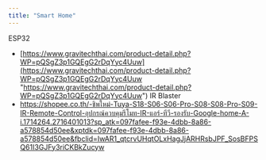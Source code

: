 ```yaml
---
title: "Smart Home"
---
```


ESP32
- [https://www.gravitechthai.com/product-detail.php?WP=pQSgZ3p1GQEgG2rDqYyc4Uuw](https://www.gravitechthai.com/product-detail.php?WP=pQSgZ3p1GQEgG2rDqYyc4Uuw "https://www.gravitechthai.com/product-detail.php?WP=pQSgZ3p1GQEgG2rDqYyc4Uuw")
IR Blaster
- https://shopee.co.th/-ชิพใหม่-Tuya-S18-S06-S06-Pro-S08-S08-Pro-S09-IR-Remote-Control-อุปกรณ์ควบคุมรีโมท-IR-แอร์-ทีวี-รองรับ-Google-home-A-i.1714264.2716401013?sp_atk=097fafee-f93e-4dbb-8a86-a578854d50ee&xptdk=097fafee-f93e-4dbb-8a86-a578854d50ee&fbclid=IwAR1_qtcrvUHqtOLxHagJjARHRsbJPF_SosBFPSQ61I3GJFy3riCKBkZucyw
